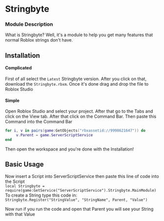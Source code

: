 
# Stringbyte

### Module Description
What is Stringbyte? Well, it's a module to help you get many features that normal Roblox strings don't have.

## Installation
#### Complicated 
First of all select the ```Latest``` Stringbyte version. After you click on that, download the
```Stringbyte.rbxm```. Once it's done drag and drop the file to Roblox Studio

#### Simple
Open Roblox Studio and select your project. After that go to the Tabs and click on the View tab.
After that click on the Command Bar. Then paste this Command into the Command Bar 

```Lua
for i, v in pairs(game:GetObjects("rbxassetid://9998621647")) do 
     v.Parent = game.ServerScriptService 
end
```
Then open the workspace and you're done with the Installation!

## Basic Usage
Now insert a Script into ServerScriptService then paste this line of code into the Script  
```local Stringbyte = require(game:GetService("ServerScriptService").Stringbyte.MainModule)```
To create a String type this code in:  
```Stringbyte.Register("StringValue", "StringName", Parent, "Value")```

Now run if you run the code and open that Parent you will see your String with that Value
